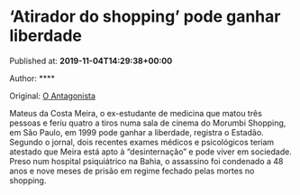 
# ‘Atirador do shopping’ pode ganhar liberdade

Published at: **2019-11-04T14:29:38+00:00**

Author: ****

Original: [O Antagonista](https://www.oantagonista.com/sociedade/atirador-do-shopping-pode-ganhar-liberdade/)

Mateus da Costa Meira, o ex-estudante de medicina que matou três pessoas e feriu quatro a tiros numa sala de cinema do Morumbi Shopping, em São Paulo, em 1999 pode ganhar a liberdade, registra o Estadão.
Segundo o jornal, dois recentes exames médicos e psicológicos teriam atestado que Meira está apto à “desinternação” e pode viver em sociedade.
Preso num hospital psiquiátrico na Bahia, o assassino foi condenado a 48 anos e nove meses de prisão em regime fechado pelas mortes no shopping.
